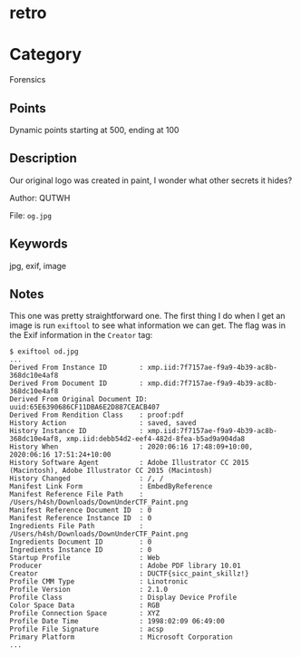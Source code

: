 # retro

# Category
Forensics

## Points
Dynamic points starting at 500, ending at 100

## Description
Our original logo was created in paint, I wonder what other secrets it hides?

Author: QUTWH

File: `og.jpg`

## Keywords
jpg, exif, image

## Notes
This one was pretty straightforward one. The first thing I do when I get an image is run `exiftool` to see what information we can get. The flag was in the Exif information in the `Creator` tag:
```
$ exiftool od.jpg
...
Derived From Instance ID        : xmp.iid:7f7157ae-f9a9-4b39-ac8b-368dc10e4af8
Derived From Document ID        : xmp.did:7f7157ae-f9a9-4b39-ac8b-368dc10e4af8
Derived From Original Document ID: uuid:65E6390686CF11DBA6E2D887CEACB407
Derived From Rendition Class    : proof:pdf
History Action                  : saved, saved
History Instance ID             : xmp.iid:7f7157ae-f9a9-4b39-ac8b-368dc10e4af8, xmp.iid:debb54d2-eef4-482d-8fea-b5ad9a904da8
History When                    : 2020:06:16 17:48:09+10:00, 2020:06:16 17:51:24+10:00
History Software Agent          : Adobe Illustrator CC 2015 (Macintosh), Adobe Illustrator CC 2015 (Macintosh)
History Changed                 : /, /
Manifest Link Form              : EmbedByReference
Manifest Reference File Path    : /Users/h4sh/Downloads/DownUnderCTF_Paint.png
Manifest Reference Document ID  : 0
Manifest Reference Instance ID  : 0
Ingredients File Path           : /Users/h4sh/Downloads/DownUnderCTF_Paint.png
Ingredients Document ID         : 0
Ingredients Instance ID         : 0
Startup Profile                 : Web
Producer                        : Adobe PDF library 10.01
Creator                         : DUCTF{sicc_paint_skillz!}
Profile CMM Type                : Linotronic
Profile Version                 : 2.1.0
Profile Class                   : Display Device Profile
Color Space Data                : RGB
Profile Connection Space        : XYZ
Profile Date Time               : 1998:02:09 06:49:00
Profile File Signature          : acsp
Primary Platform                : Microsoft Corporation
...
```
